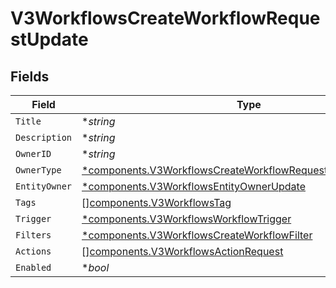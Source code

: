 # V3WorkflowsCreateWorkflowRequestUpdate


## Fields

| Field                                                                                                                                     | Type                                                                                                                                      | Required                                                                                                                                  | Description                                                                                                                               |
| ----------------------------------------------------------------------------------------------------------------------------------------- | ----------------------------------------------------------------------------------------------------------------------------------------- | ----------------------------------------------------------------------------------------------------------------------------------------- | ----------------------------------------------------------------------------------------------------------------------------------------- |
| `Title`                                                                                                                                   | **string*                                                                                                                                 | :heavy_minus_sign:                                                                                                                        | N/A                                                                                                                                       |
| `Description`                                                                                                                             | **string*                                                                                                                                 | :heavy_minus_sign:                                                                                                                        | N/A                                                                                                                                       |
| `OwnerID`                                                                                                                                 | **string*                                                                                                                                 | :heavy_minus_sign:                                                                                                                        | N/A                                                                                                                                       |
| `OwnerType`                                                                                                                               | [*components.V3WorkflowsCreateWorkflowRequestUpdateOwnerType](../../models/components/v3workflowscreateworkflowrequestupdateownertype.md) | :heavy_minus_sign:                                                                                                                        | N/A                                                                                                                                       |
| `EntityOwner`                                                                                                                             | [*components.V3WorkflowsEntityOwnerUpdate](../../models/components/v3workflowsentityownerupdate.md)                                       | :heavy_minus_sign:                                                                                                                        | N/A                                                                                                                                       |
| `Tags`                                                                                                                                    | [][components.V3WorkflowsTag](../../models/components/v3workflowstag.md)                                                                  | :heavy_minus_sign:                                                                                                                        | N/A                                                                                                                                       |
| `Trigger`                                                                                                                                 | [*components.V3WorkflowsWorkflowTrigger](../../models/components/v3workflowsworkflowtrigger.md)                                           | :heavy_minus_sign:                                                                                                                        | N/A                                                                                                                                       |
| `Filters`                                                                                                                                 | [*components.V3WorkflowsCreateWorkflowFilter](../../models/components/v3workflowscreateworkflowfilter.md)                                 | :heavy_minus_sign:                                                                                                                        | N/A                                                                                                                                       |
| `Actions`                                                                                                                                 | [][components.V3WorkflowsActionRequest](../../models/components/v3workflowsactionrequest.md)                                              | :heavy_minus_sign:                                                                                                                        | N/A                                                                                                                                       |
| `Enabled`                                                                                                                                 | **bool*                                                                                                                                   | :heavy_minus_sign:                                                                                                                        | N/A                                                                                                                                       |